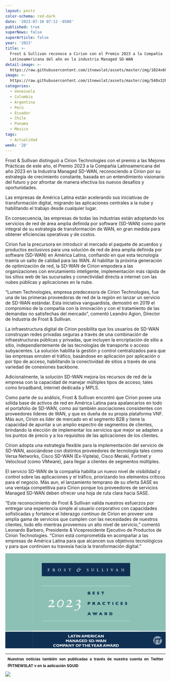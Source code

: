 ```yaml
---
layout: posts
color-schema: red-dark
date: '2023-07-10 07:12 -0500'
published: true
superNews: false
superArticle: false
year: '2023'
title: >-
  Frost & Sullivan reconoce a Cirion con el Premio 2023 a la Compañía
  Latinoamericana del año en la industria Managed SD-WAN
detail-image: >-
  https://raw.githubusercontent.com/itnewslat/assets/master/img/1024x680/frost-sullivan-g.jpg
image: >-
  https://raw.githubusercontent.com/itnewslat/assets/master/img/540x320/frost-sullivan-p.jpg
categories:
  - Venezuela
  - Colombia
  - Argentina
  - Perú
  - Ecuador
  - Chile
  - Panama
  - Mexico
tags:
  - Actualidad
week: '28'
---
```

Frost & Sullivan distinguió a Cirion Technologies con el premio a las Mejores Prácticas de este año, el Premio 2023 a la Compañía Latinoamericana del año 2023 en la Industria Managed SD-WAN, reconociendo a Cirion por su estrategia de crecimiento constante, basada en un entendimiento visionario del futuro y por afrontar de manera efectiva los nuevos desafíos y oportunidades.

Las empresas de América Latina están acelerando sus iniciativas de transformación digital, migrando las aplicaciones centrales a la nube y habilitando el trabajo desde cualquier lugar.

En consecuencia, las empresas de todas las industrias están adoptando los servicios de red de área amplia definida por software (SD-WAN) como parte integral de su estrategia de transformación de WAN, en gran medida para obtener eficiencias operativas y de costos.

Cirion fue la precursora en introducir al mercado el paquete de acuerdos y productos exclusivos para una solución de red de área amplia definida por software (SD-WAN) en América Latina, confiando en que esta tecnología traería un salto de calidad para las WAN.  Al habilitar la próxima generación de optimización de red, la SD-WAN de Cirion empodera a las organizaciones con enrutamiento inteligente, implementación más rápida de los sitios web de las sucursales y conectividad directa a internet con las nubes públicas y aplicaciones en la nube.

“Lumen Technologies, empresa predecesora de Cirion Technologies, fue una de las primeras proveedoras de red de la región en lanzar un servicio de SD-WAN estándar. Esta iniciativa vanguardista, demostró en 2019 el compromiso de la compañía con la innovación y con el tratamiento de las demandas no satisfechas del mercado”, comentó Leandro Agion, Director de Industria de Frost & Sullivan.

La infraestructura digital de Cirion posibilita que los usuarios de SD-WAN construyan redes privadas seguras a través de una combinación de infraestructuras públicas y privadas, que incluyen la encriptación de sitio a sitio, independientemente de las tecnologías de transporte o acceso subyacentes.  La solución habilita la gestión y control centralizados para que las empresas enruten el tráfico, basándose en aplicación por aplicación o por tipo de acceso, habilitando la conectividad de sitios a través de una variedad de conexiones backbone.

Adicionalmente, la solución SD-WAN mejora los recursos de red de la empresa con la capacidad de manejar múltiples tipos de acceso, tales como broadband, internet dedicada y MPLS.

Como parte de su análisis, Frost & Sullivan encontró que Cirion posee una sólida base de activos de red en América Latina para apalancarlos en todo el portafolio de SD-WAN, como así también asociaciones consistentes con proveedores líderes de WAN, y que es dueña de su propia plataforma VNF.  Más aun, Cirion es líder de mercado en el segmento B2B y tiene la capacidad de apuntar a un amplio espectro de segmentos de clientes, brindando la elección de implementar los servicios que mejor se adapten a los puntos de precio y a los requisitos de las aplicaciones de los clientes.

Cirion adopta una estrategia flexible para la implementación del servicio de SD-WAN, asociándose con distintos proveedores de tecnología tales como Versa Networks, Cisco SD-WAN (Ex-Viptela), Cisco Meraki, Fortinet y Velocloud (como VMware), para llegar a clientes de segmentos múltiples.

El servicio SD-WAN de la compañía habilita un nuevo nivel de visibilidad y control sobre las aplicaciones y el tráfico, priorizando los elementos críticos para el negocio.  Más aun, el lanzamiento temprano de su oferta SASE es una ventaja competitiva para Cirion porque los proveedores de servicios Managed SD-WAN deben ofrecer una hoja de ruta clara hacia SASE.

“Este reconocimiento de Frost & Sullivan valida nuestros esfuerzos por entregar una experiencia simple al usuario corporativo con capacidades sofisticadas y fortalece el liderazgo continuo de Cirion en proveer una amplia gama de servicios que cumplen con las necesidades de nuestros clientes, todo ello mientras proveemos un alto nivel de servicio,” comentó Leonardo Barbero, Presidente & Vicepresidente Ejecutivo de Productos de Cirion Technologies. “Cirion está comprometida en acompañar a las empresas de América Latina para que alcancen sus objetivos tecnológicos y para que continúen su travesía hacia la transformación digital.”

![](https://raw.githubusercontent.com/itnewslat/assets/master/img/540x320/frost-sullivan-p.jpg)

<table style="height: 42px;" width="569">
<tbody>
<tr>
<td style="text-align: justify;"><sub><strong>Nuestras noticias también son publicadas a través de nuestra cuenta en Twitter <a href="https://twitter.com/itnewslat?lang=es">@ITNEWSLAT</a> y en la aplicación <a href="https://squidapp.co/en/">SQUID</a></strong></sub></td>
</tr>
</tbody>
</table>
<img src="https://tracker.metricool.com/c3po.jpg?hash=56f88a41e39ab42c063cc51676587a04"/>